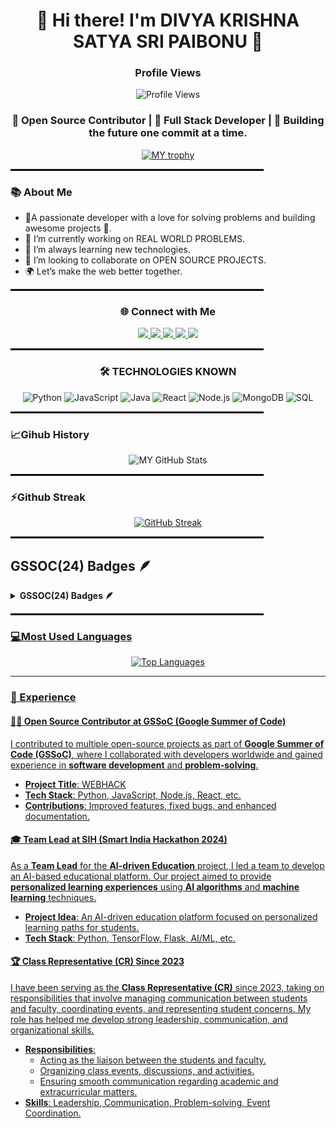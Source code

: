 <div align="center">

   # 🌟 Hi there! I'm DIVYA KRISHNA SATYA SRI PAIBONU 👋 
   
   ### Profile Views
![Profile Views](https://komarev.com/ghpvc/?username=DIVYAKRISHNASATYASRI)





</div>
  
<div align="center">

### 🔔 Open Source Contributor | 💼 Full Stack Developer | 🚀 Building the future one commit at a time.
   
[![MY trophy](https://github-profile-trophy.vercel.app/?username=DIVYAKRISHNASATYASRI&theme=monokai&margin-w=20&matgin-h=45)](https://github.com/DIVYAKRISHNASATYASRI/github-profile-trophy)

</div>
<hr style="border: 1px solid #000; width: 80%;"/>

 ### 📚 About Me
   
- 🎯A passionate developer with a love for solving problems and building awesome projects 🚀.
- 🔭 I’m currently working on REAL WORLD PROBLEMS.  
- 🌱 I’m always learning new technologies.  
- 👯 I’m looking to collaborate on OPEN SOURCE PROJECTS.  
- 🌍 Let’s make the web better together.
 
<hr style="border: 1px solid #000; width: 80%;"/>

<div align="center">

### 🌐 Connect with Me  

<p align="center">
  <a href="https://www.linkedin.com/in/divya-krishna-satya-sri-paibonu-56a22a294/">
    <img src="https://img.shields.io/badge/LinkedIn-0077B5?style=for-the-badge&logo=linkedin&logoColor=white"/>
  </a>
  <a href="https://www.codechef.com/users/divyapaibonu">
    <img src="https://img.shields.io/badge/CodeChef-5B4638?style=for-the-badge&logo=codechef&logoColor=white"/>
  </a>
  <a href="https://www.hackerrank.com/profile/divya_paibonu">
    <img src="https://img.shields.io/badge/HackerRank-00EA64?style=for-the-badge&logo=hackerrank&logoColor=white"/>
  </a>
  <a href="https://www.holopin.io/@divyakrishnasatyasri#">
    <img src="https://img.shields.io/badge/Holopin-3C59A6?style=for-the-badge&logo=holopin&logoColor=white"/>
  </a>
  <a href="https://discord.com/channels/@me">
    <img src="https://img.shields.io/badge/Discord-5865F2?style=for-the-badge&logo=discord&logoColor=white"/>
  </a>
</p>

</div>
<hr style="border: 1px solid #000; width: 80%;"/>

<div align="center">
 
### 🛠 TECHNOLOGIES KNOWN

 ![Python](https://img.shields.io/badge/Python-3.9-blue)
 ![JavaScript](https://img.shields.io/badge/JavaScript-ES6-yellow)
 ![Java](https://img.shields.io/badge/Java-17-red) 
 ![React](https://img.shields.io/badge/React-17.0.2-blue)
 ![Node.js](https://img.shields.io/badge/Node.js-14.x-green)
 ![MongoDB](https://img.shields.io/badge/MongoDB-4.4-47A248?style=flat&logo=mongodb&logoColor=white)
 ![SQL](https://img.shields.io/badge/SQL-MySQL-blue?style=flat&logo=mysql&logoColor=white)
</div>
<hr style="border: 1px solid #000; width: 80%;"/>

### 📈Gihub History
<div align="center">
 
![MY GitHub Stats](https://github-readme-stats.vercel.app/api?username=DIVYAKRISHNASATYASRI&show_icons=true&theme=radical)

</div>
<hr style="border: 1px solid #000; width: 80%;"/>

### ⚡Github Streak
<div align="center">
 
[![GitHub Streak](https://streak-stats.demolab.com/?user=DIVYAKRISHNASATYASRI&theme=shades-of-purple)](https://git.io/streak-stats)

</div>

<hr style="border: 1px solid #000; width: 80%;"/>

## GSSOC(24) Badges 🪶
<details>	
 <summary><b>GSSOC(24) Badges 🪶</b></summary><br>
<div style='display:flex; align-items:center; gap: 10px;' align='center'><a href="https://gssoc.girlscript.tech/leaderboard">
<img src="https://raw.githubusercontent.com/GSSoC24/Postman-Challenge/main/docs/assets/Postman%20White.png" width="100px" height="100px" />
 <img src="https://raw.githubusercontent.com/GSSoC24/Hack-Web3Conf/refs/heads/main/assets/Hack-Web3Conf%202024%20Badge%20(2).png" width="100px" height="100px" />
   <img src="https://raw.githubusercontent.com/GSSoC24/Postman-Challenge/main/docs/assets/1.png" width="100px" height="100px" />
  <img src="https://raw.githubusercontent.com/GSSoC24/Postman-Challenge/main/docs/assets/2.png" width="100px" height="100px" />
  <img src="https://raw.githubusercontent.com/GSSoC24/Postman-Challenge/main/docs/assets/3.png" width="100px" height="100px" />
  <img src="https://raw.githubusercontent.com/GSSoC24/Postman-Challenge/main/docs/assets/4.png" width="100px" height="100px" />
  <img src="https://raw.githubusercontent.com/GSSoC24/Postman-Challenge/main/docs/assets/5.png" width="100px" height="100px" />
</div>
</details>
<hr style="border: 1px solid #000; width: 80%;"/>

### 💻Most Used Languages
<div align="center">
   
![Top Languages](https://github-readme-stats.vercel.app/api/top-langs/?username=DIVYAKRISHNASATYASRI&layout=compact)

</div>

---
### 💼 Experience

#### 🧑‍💻 **Open Source Contributor at GSSoC (Google Summer of Code)**

I contributed to multiple open-source projects as part of **Google Summer of Code (GSSoC)**, where I collaborated with developers worldwide and gained experience in **software development** and **problem-solving**.

- **Project Title**: WEBHACK
- **Tech Stack**: Python, JavaScript, Node.js, React, etc.
- **Contributions**: Improved features, fixed bugs, and enhanced documentation.

#### 🎓 **Team Lead at SIH (Smart India Hackathon 2024)**

As a **Team Lead** for the **AI-driven Education** project, I led a team to develop an AI-based educational platform. Our project aimed to provide **personalized learning experiences** using **AI algorithms** and **machine learning** techniques.

- **Project Idea**: An AI-driven education platform focused on personalized learning paths for students.
- **Tech Stack**: Python, TensorFlow, Flask, AI/ML, etc.

#### 🏆 **Class Representative (CR) Since 2023**

 I have been serving as the **Class Representative (CR)** since 2023, taking on responsibilities that involve managing communication between students and faculty, coordinating events, and representing student concerns. My role has helped me develop strong leadership, communication, and organizational skills.

- **Responsibilities**: 
   - Acting as the liaison between the students and faculty.
   - Organizing class events, discussions, and activities.
   - Ensuring smooth communication regarding academic and extracurricular matters.
- **Skills**: Leadership, Communication, Problem-solving, Event Coordination.

